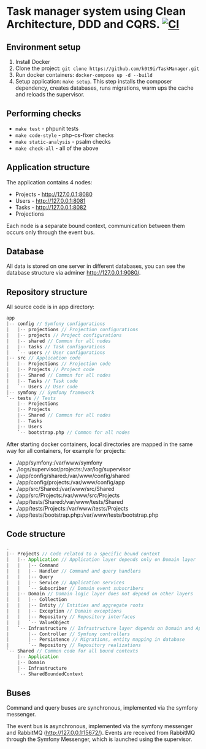 # Task manager system using Clean Architecture, DDD and CQRS. [![CI](https://github.com/k0t9i/TaskManager/actions/workflows/ci.yml/badge.svg?branch=master)](https://github.com/k0t9i/TaskManager/actions/workflows/ci.yml)

## Environment setup
1) Install Docker
2) Clone the project: `git clone https://github.com/k0t9i/TaskManager.git`
3) Run docker containers: `docker-compose up -d --build`
4) Setup application: `make setup`. This step installs the composer dependency, creates databases, runs migrations, warm ups the cache and reloads the supervisor.
## Performing checks
- `make test` - phpunit tests
- `make code-style` - php-cs-fixer checks
- `make static-analysis` - psalm checks
- `make check-all` - all of the above
## Application structure
The application contains 4 nodes:
- Projects - http://127.0.0.1:8080
- Users - http://127.0.0.1:8081
- Tasks - http://127.0.0.1:8082
- Projections

Each node is a separate bound context, communication between them occurs only through the event bus.
## Database
All data is stored on one server in different databases, you can see the database structure via adminer http://127.0.0.1:9080/.
## Repository structure
All source code is in app directory:
```scala
app
|-- config // Symfony configurations
|   |-- projections // Projection configurations
|   |-- projects // Project configurations
|   |-- shared // Common for all nodes
|   |-- tasks // Task configurations
|   `-- users // User configurations
|-- src // Application code
|   |-- Projections // Projection code
|   |-- Projects // Project code
|   |-- Shared // Common for all nodes
|   |-- Tasks // Task code
|   `-- Users // User code
|-- symfony // Symfony framework
`-- tests // Tests
    |-- Projections
    |-- Projects
    |-- Shared // Common for all nodes
    |-- Tasks
    |-- Users
    `-- bootstrap.php // Common for all nodes
```
After starting docker containers, local directories are mapped in the same way for all containers, for example for projects:
- ./app/symfony:/var/www/symfony
- ./logs/supervisor/projects:/var/log/supervisor
- ./app/config/shared:/var/www/config/shared
- ./app/config/projects:/var/www/config/app
- ./app/src/Shared:/var/www/src/Shared
- ./app/src/Projects:/var/www/src/Projects
- ./app/tests/Shared:/var/www/tests/Shared
- ./app/tests/Projects:/var/www/tests/Projects
- ./app/tests/bootstrap.php:/var/www/tests/bootstrap.php
## Code structure
```scala
.
|-- Projects // Code related to a specific bound context
|   |-- Application // Application layer depends only on Domain layer
|   |   |-- Command
|   |   |-- Handler // Command and query handlers
|   |   |-- Query
|   |   |-- Service // Application services
|   |   `-- Subscriber // Domain event subscribers
|   |-- Domain // Domain logic layer does not depend on other layers
|   |   |-- Collection
|   |   |-- Entity // Entities and aggregate roots
|   |   |-- Exception // Domain exceptions
|   |   |-- Repository // Repository interfaces
|   |   `-- ValueObject
|   `-- Infrastructure // Infrastructure layer depends on Domain and Application layers
|       |-- Controller // Symfony controllers
|       |-- Persistence // Migrations, entity mapping in database
|       `-- Repository // Repository realizations
`-- Shared // Common code for all bound contexts
    |-- Application
    |-- Domain
    |-- Infrastructure
    `-- SharedBoundedContext
```
## Buses
Command and query buses are synchronous, implemented via the symfony messenger.

The event bus is asynchronous, implemented via the symfony messenger and RabbitMQ (http://127.0.0.1:15672/). Events are received from RabbitMQ through the Symfony Messenger, which is launched using the supervisor.
